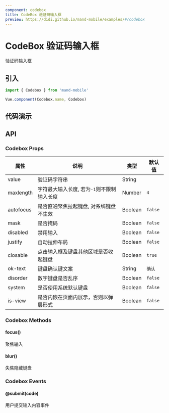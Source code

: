 ```yaml
---
component: codebox
title: CodeBox 验证码输入框
preview: https://didi.github.io/mand-mobile/examples/#/codebox
---
```


# CodeBox 验证码输入框


验证码输入框

## 引入

```javascript
import { Codebox } from 'mand-mobile'

Vue.component(Codebox.name, Codebox)
```


## 代码演示

<demo-wrapper
  src="src/packages/codebox/demo"
  :demos="demos"
/>

<script setup>
const demos = import.meta.globEager('../../../src/packages/codebox/demo/demo*.vue')
</script>

<!-- DEMO -->


## API

### Codebox Props
|属性 | 说明 | 类型 | 默认值|
|----|-----|------|------|
|value|验证码字符串|String| |
|maxlength|字符最大输入长度, 若为`-1`则不限制输入长度|Number|`4`|
|autofocus|是否直通聚焦拉起键盘, 对系统键盘不生效|Boolean|`false`|
|mask|是否掩码|Boolean|`false`|
|disabled|禁用输入|Boolean|`false`|
|justify|自动拉伸布局|Boolean|`false`|
|closable|点击输入框及键盘其他区域是否收起键盘|Boolean|`true`|
|ok-text|键盘确认键文案|String|`确认`|
|disorder|数字键盘是否乱序|Boolean|`false`|
|system|是否使用系统默认键盘|Boolean|`false`|
|is-view|是否内嵌在页面内展示，否则以弹层形式|Boolean|`false`|

### Codebox Methods

#### focus()
聚焦输入

#### blur()
失焦隐藏键盘

### Codebox Events

#### @submit(code)
用户提交输入内容事件
